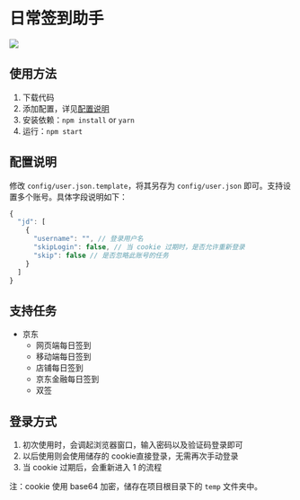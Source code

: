 # 日常签到助手

![](https://img.shields.io/badge/node-%3E%3D8-brightgreen.svg)

## 使用方法

1. 下载代码
2. 添加配置，详见[配置说明](https://github.com/wxsms/daily-signer#配置说明)
3. 安装依赖：`npm install` or `yarn`
4. 运行：`npm start`

## 配置说明

修改 `config/user.json.template`，将其另存为 `config/user.json` 即可。支持设置多个账号。具体字段说明如下：

```js
{
  "jd": [
    {
      "username": "", // 登录用户名
      "skipLogin": false, // 当 cookie 过期时，是否允许重新登录
      "skip": false // 是否忽略此账号的任务
    }
  ]
}
```

## 支持任务

* 京东
    * 网页端每日签到
    * 移动端每日签到
    * 店铺每日签到
    * 京东金融每日签到
    * 双签

## 登录方式

1. 初次使用时，会调起浏览器窗口，输入密码以及验证码登录即可
2. 以后使用则会使用储存的 cookie直接登录，无需再次手动登录
3. 当 cookie 过期后，会重新进入 1 的流程

注：cookie 使用 base64 加密，储存在项目根目录下的 `temp` 文件夹中。
